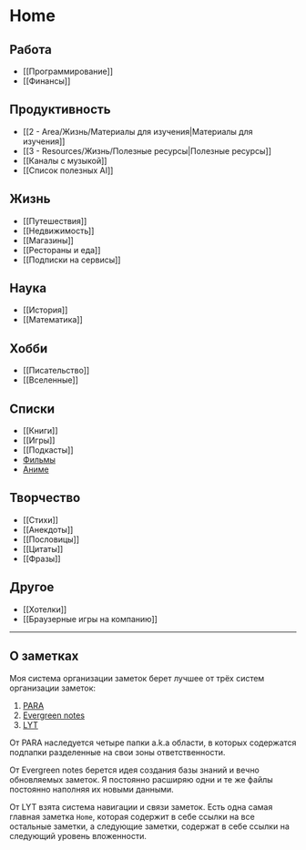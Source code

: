 # Home
## Работа
- [[Программирование]]
- [[Финансы]]

## Продуктивность
- [[2 - Area/Жизнь/Материалы для изучения|Материалы для изучения]]
- [[3 - Resources/Жизнь/Полезные ресурсы|Полезные ресурсы]]
- [[Каналы с музыкой]]
- [[Список полезных AI]]

## Жизнь
- [[Путешествия]]
- [[Недвижимость]]
- [[Магазины]] 
- [[Рестораны и еда]]
- [[Подписки на сервисы]]

## Наука
- [[История]]
- [[Математика]]

## Хобби
- [[Писательство]]
- [[Вселенные]]

## Списки
- [[Книги]]
- [[Игры]]
- [[Подкасты]]
- [Фильмы](https://ru.kinorium.com/user/356218/)
- [Аниме](https://shikimori.me/IcyKit/list/anime/order-by/name)

## Творчество
- [[Стихи]]
- [[Анекдоты]]
- [[Пословицы]]
- [[Цитаты]]
- [[Фразы]]

## Другое
- [[Хотелки]]
- [[Браузерные игры на компанию]]

---

## О заметках
Моя система организации заметок берет лучшее от трёх систем организации заметок:
1. [PARA](https://fortelabs.com/blog/para/)
2. [Evergreen notes](https://notes.andymatuschak.org/Evergreen_notes)
3. [LYT](https://www.linkingyourthinking.com/download-lyt-kit)

От PARA наследуется четыре папки a.k.a области, в которых содержатся подпапки разделенные на свои зоны ответственности.

От Evergreen notes берется идея создания базы знаний и вечно обновляемых заметок. Я постоянно расширяю одни и те же файлы постоянно наполняя их новыми данными.

От LYT взята система навигации и связи заметок. Есть одна самая главная заметка `Home`, которая содержит в себе ссылки на все остальные заметки, а следующие заметки, содержат в себе ссылки на следующий уровень вложенности.

